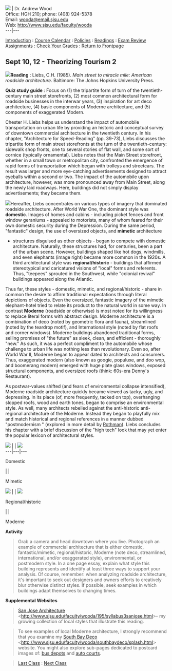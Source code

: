 [![](logotiny.jpeg)](index.html) | Dr. Andrew Wood  
Office: HGH 210; phone: (408) 924-5378  
Email: [wooda@email.sjsu.edu](mailto:wooda@email.sjsu.edu)  
Web: <http://www.sjsu.edu/faculty/wooda>  
---|---  
  
[Introduction](intro.html) : [Course Calendar](syllabus.html) :
[Policies](policies.html) : [Readings](readings.html) : [Exam
Review](review.html)[  
Assignments](assignments.html) : [Check Your Grades](grades/index.html) :
[Return to Frontpage](index.html)

## Sept 10, 12 - Theorizing Tourism 2

**[![](sobpedro.jpeg)](http://www.sjsu.edu/faculty/wooda/motelsouthcarolina.html)Reading**
: Liebs, C.H. (1985). _Main street to miracle mile: American roadside
architecture_. Baltimore: The Johns Hopkins University Press.

**Quiz study guide** : Focus on (1) the tripartite form of turn of the
twentieth-century main street storefronts, (2) most common architectural form
for roadside businesses in the interwar years, (3) inspiration for art deco
architecture, (4) basic components of Moderne architecture, and (5) components
of exaggerated Modern.

Chester H. Liebs helps us understand the impact of automobile transportation
on urban life by providing an historic and conceptual survey of downtown
commercial architecture in the twentieth century. In his chapter,
"Architecture for Speed-Reading" (pp. 39-73), Liebs discusses the tripartite
form of main street storefronts at the turn of the twentieth-century: sidewalk
shop fronts, one to several stories of flat wall, and some sort of cornice
(typically ornamental). Liebs notes that the Main Street storefront, whether
in a small town or metropolitan city, confronted the emergence of rapid forms
of transportation which began with trolleys and streetcars. The result was
larger and more eye-catching advertisements designed to attract eyeballs
within a second or two. The impact of the automobile upon architecture,
however, was more pronounced away from Main Street, along the newly laid
roadways. Here, buildings did not simply display advertisements; they became
them.

[![](lucytiny.jpeg)](lucy.jpeg)Hereafter, Liebs concentrates on various types
of imagery that dominated roadside architecture. After World War One, the
dominant style was **domestic**. Images of homes and cabins - including picket
fences and front window geraniums - appealed to motorists, many of whom feared
for their own domestic security during the Depression. During the same period,
"fantastic" design, the use of oversized objects, and **mimetic** architecture
- structures disguised as other objects - began to compete with domestic
architecture. Naturally, these structures had, for centuries, been a part of
the urban scene. However, buildings shaped like hot dogs, windmills, and even
elephants (image right) became more common in the 1920s. A third architectural
style was **regional/historic** \- buildings that affirmed stereotypical and
caricatured visions of "local" forms and referents. Thus, "teepees" sprouted
in the Southwest, while "colonial revival" buildings appeared along the
Atlantic.

Thus far, these styles - domestic, mimetic, and regional/historic - share in
common the desire to affirm traditional expectations through literal
depictions of objects. Even the oversized, fantastic imagery of the mimetic
elephant-hotel tried to relate its product to the natural world in some way.
In contrast **Moderne** (roadside or otherwise) is most noted for its
willingness to replace literal forms with abstract design. Moderne
architecture is a combination of deco (noted by geometric flora and fauna),
streamlined (noted by the teardrop motif), and International style (noted by
flat roofs and corner windows). Moderne buildings abandoned traditional forms,
selling promises of "the future" as sleek, clean, and efficient - thoroughly
"new." As such, it was a perfect compliment to the automobile whose challenge
to urban life was nothing less than revolutionary. Even so, after World War
II, Moderne began to appear dated to architects and consumers. Thus,
exaggerated modern (also known as googie, populuxe, and doo wop, and boomerang
modern) emerged with huge plate glass windows, exposed structural components,
and oversized roofs (think: 60s-era Denny's Restaurant).

As postwar-values shifted (and fears of environmental collapse intensified),
Moderne roadside architecture quickly became viewed as tacky, ugly, and
depressing. In its place (of, more frequently, tacked on top), overhanging
slopped roofs, wood and earth tones, began to comprise an environmental style.
As well, many architects rebelled against the anti-historic anti-regional
architecture of the Moderne. Instead they began to playfully mix and match
historical and regional references in a manner dubbed "postmodernism "
(explored in more detail by [Rothman](syllabus4rothman.html)). Liebs concludes
his chapter with a brief discussion of the "high tech" look that may yet enter
the popular lexicon of architectural styles.

[![](autocourttiny.jpeg)](autocourt.jpeg) |   |
[![](wigwamtiny.jpeg)](wigwam.jpeg)  
---|---|---  
  
Domestic

|   |

Mimetic  
  
[![](missiontiny.jpeg)](mission.jpeg) |   |
[![](googiemoteltiny.jpeg)](googiemotel.jpeg)  
  
Regional/historic

|   |

Moderne  
  
**Activity**

> Grab a camera and head downtown where you live. Photograph an example of
commercial architecture that is either domestic, fantastic/mimetic,
regional/historic, Moderne (note deco, streamlined, international, and/or
exaggerated style), environmental, or postmodern style. In a one page essay,
explain what style this building represents and identify at least three ways
to support your analysis. Of course, remember: when analyzing roadside
architecture, it's important to seek out designers and owners efforts to
creatively blur otherwise distinct styles. If possible, seek examples in which
buildings adapt themselves to changing times.

**Supplemental Websites**

> [San Jose Architecture](syllabus3sanjose.html)
<<http://www.sjsu.edu/faculty/wooda/195/syllabus3sanjose.html>>\- my growing
collection of local styles that illustrate this reading.

>

> To see examples of local Moderne architecture, I strongly recommend that you
examine my [South Bay
Deco](http://www.sjsu.edu/faculty/wooda/southbaydeco/splash.html)
<<http://www.sjsu.edu/faculty/wooda/southbaydeco/splash.html>> website. You
might also explore sub-pages dedicated to postcard images of: [bus
depots](http://www.sjsu.edu/faculty/wooda/busdepot/) and [auto
courts](http://www.sjsu.edu/faculty/wooda/decomotel/).

>

> [Last Class](syllabus2.html) : [Next Class](syllabus4.html)

>

>  

